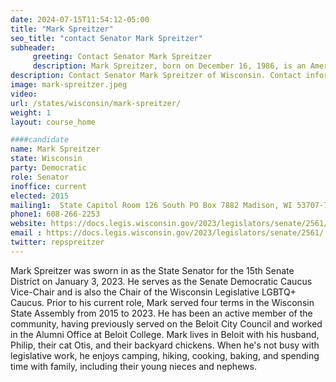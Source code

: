 ```yaml
---
date: 2024-07-15T11:54:12-05:00
title: "Mark Spreitzer"
seo_title: "contact Senator Mark Spreitzer"
subheader:
     greeting: Contact Senator Mark Spreitzer
     description: Mark Spreitzer, born on December 16, 1986, is an American politician affiliated with the Democratic Party. He currently serves as a member of the Wisconsin State Senate, representing District 15, and began his term on January 3, 2023.
description: Contact Senator Mark Spreitzer of Wisconsin. Contact information for Mark Spreitzer includes email address, phone number, and mailing address.
image: mark-spreitzer.jpeg
video:
url: /states/wisconsin/mark-spreitzer/
weight: 1
layout: course_home

####candidate
name: Mark Spreitzer
state: Wisconsin
party: Democratic
role: Senator
inoffice: current
elected: 2015
mailing1:  State Capitol Room 126 South PO Box 7882 Madison, WI 53707-7882
phone1: 608-266-2253
website: https://docs.legis.wisconsin.gov/2023/legislators/senate/2561/
email : https://docs.legis.wisconsin.gov/2023/legislators/senate/2561/
twitter: repspreitzer
---
```

Mark Spreitzer was sworn in as the State Senator for the 15th Senate District on January 3, 2023. He serves as the Senate Democratic Caucus Vice-Chair and is also the Chair of the Wisconsin Legislative LGBTQ+ Caucus. Prior to his current role, Mark served four terms in the Wisconsin State Assembly from 2015 to 2023. He has been an active member of the community, having previously served on the Beloit City Council and worked in the Alumni Office at Beloit College. Mark lives in Beloit with his husband, Philip, their cat Otis, and their backyard chickens. When he's not busy with legislative work, he enjoys camping, hiking, cooking, baking, and spending time with family, including their young nieces and nephews.

